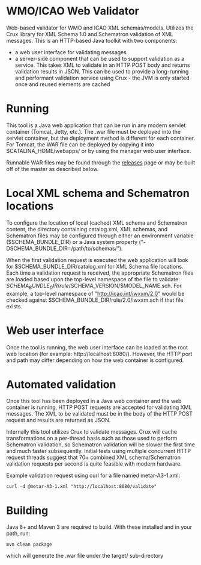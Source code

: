 # WMO/ICAO Web Validator
Web-based validator for WMO and ICAO XML schemas/models.  Utilizes the Crux library for XML Schema 1.0 and Schematron validation
of XML messages.  This is an HTTP-based Java toolkit with two components:

* a web user interface for validating messages
* a server-side component that can be used to support validation as a service.  This takes XML to validate in an HTTP POST
body and returns validation results in JSON.  This can be used to provide a long-running and performant validation service
using Crux - the JVM is only started once and reused elements are cached

# Running
This tool is a Java web application that can be run in any modern servlet container (Tomcat, Jetty, etc.).  The .war file
must be deployed into the servlet container, but the deployment method is different for each container.  For Tomcat,
the WAR file can be deployed by copying it into $CATALINA_HOME/webapps/ or by using the manager web user interface.

Runnable WAR files may be found through the [releases](https://github.com/NCAR/wmo-icao-web-validator/releases) page or may be built off of the master as described below.

# Local XML schema and Schematron locations
To configure the location of local (cached) XML schema and Schematron content, the directory containing catalog.xml,
XML schemas, and Schematron files may be configured through either an environment variable ($SCHEMA_BUNDLE_DIR) or a
Java system property ("-DSCHEMA_BUNDLE_DIR=/path/to/schemas/").

When the first validation request is executed the web application will look for $SCHEMA_BUNDLE_DIR/catalog.xml for XML
Schema file locations.  Each time a validation request is received, the appropriate Schematron files are loaded based
upon the top-level namespace of the file to validate:   $SCHEMA_BUNDLE_DIR/rule/$SCHEMA_VERSION/$MODEL_NAME.sch.  For
example, a top-level namespace of "http://icao.int/iwxxm/2.0" would be checked against $SCHEMA_BUNDLE_DIR/rule/2.0/iwxxm.sch
if that file exists.

# Web user interface
Once the tool is running, the web user interface can be loaded at the root web location (for example: http://localhost:8080/).
However, the HTTP port and path may differ depending on how the web container is configured.

# Automated validation
Once this tool has been deployed in a Java web container and the web container is running, HTTP POST requests are accepted
for validating XML messages.  The XML to be validated must be in the body of the HTTP POST request and results are returned
as JSON.

Internally this tool utilizes Crux to validate messages.  Crux will cache transformations on a per-thread basis such as
those used to perform Schematron validation, so Schematron validation will be slower the first time and much faster
subsequently.  Initial tests using multiple concurrent HTTP request threads suggest that 70+ combined XML schema/Schematron
validation requests per second is quite feasible with modern hardware.

Example validation request using curl for a file named metar-A3-1.xml:

  `curl -d @metar-A3-1.xml "http://localhost:8080/validate"`

# Building
Java 8+ and Maven 3 are required to build.  With these installed and in your path, run:

  `mvn clean package`

which will generate the .war file under the target/ sub-directory